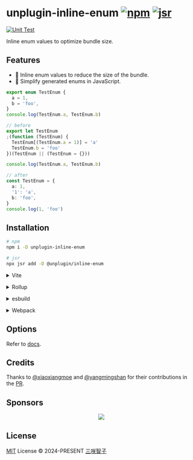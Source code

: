 # unplugin-inline-enum [![npm](https://img.shields.io/npm/v/unplugin-inline-enum.svg)](https://npmjs.com/package/unplugin-inline-enum) [![jsr](https://img.shields.io/endpoint?url=https%3A%2F%2Fjsr-api.sxzz.moe%2Fbadge%2F%40unplugin%2Finline-enum)](https://jsr.io/@unplugin/inline-enum)

[![Unit Test](https://github.com/unplugin/unplugin-inline-enum/actions/workflows/unit-test.yml/badge.svg)](https://github.com/unplugin/unplugin-inline-enum/actions/workflows/unit-test.yml)

Inline enum values to optimize bundle size.

## Features

- 🚀 Inline enum values to reduce the size of the bundle.
- 🧹 Simplify generated enums in JavaScript.

```ts
export enum TestEnum {
  a = 1,
  b = 'foo',
}
console.log(TestEnum.a, TestEnum.b)

// before
export let TestEnum
;(function (TestEnum) {
  TestEnum[(TestEnum.a = 1)] = 'a'
  TestEnum.b = 'foo'
})(TestEnum || (TestEnum = {}))

console.log(TestEnum.a, TestEnum.b)

// after
const TestEnum = {
  a: 1,
  '1': 'a',
  b: 'foo',
}
console.log(1, 'foo')
```

## Installation

```bash
# npm
npm i -D unplugin-inline-enum

# jsr
npx jsr add -D @unplugin/inline-enum
```

<details>
<summary>Vite</summary><br>

```ts
// vite.config.ts
import InlineEnum from 'unplugin-inline-enum/vite'

export default defineConfig({
  plugins: [InlineEnum()],
})
```

<br></details>

<details>
<summary>Rollup</summary><br>

```ts
// rollup.config.js
import InlineEnum from 'unplugin-inline-enum/rollup'

export default {
  plugins: [InlineEnum()],
}
```

<br></details>

<details>
<summary>esbuild</summary><br>

```ts
// esbuild.config.js
import { build } from 'esbuild'

build({
  plugins: [require('unplugin-inline-enum/esbuild')()],
})
```

<br></details>

<details>
<summary>Webpack</summary><br>

```ts
// webpack.config.js
module.exports = {
  /* ... */
  plugins: [require('unplugin-inline-enum/webpack')()],
}
```

<br></details>

## Options

Refer to [docs](https://jsr.io/@unplugin/inline-enum/doc/api/~/Options).

## Credits

Thanks to [@xiaoxiangmoe](https://github.com/xiaoxiangmoe) and
[@yangmingshan](https://github.com/yangmingshan) for their contributions in the
[PR](https://github.com/vuejs/core/pull/9261).

## Sponsors

<p align="center">
  <a href="https://cdn.jsdelivr.net/gh/sxzz/sponsors/sponsors.svg">
    <img src='https://cdn.jsdelivr.net/gh/sxzz/sponsors/sponsors.svg'/>
  </a>
</p>

## License

[MIT](./LICENSE) License © 2024-PRESENT [三咲智子](https://github.com/sxzz)
